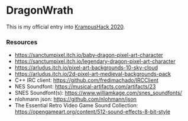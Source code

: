 # DragonWrath

This is my official entry into [KrampusHack 2020](https://tins.amarillion.org/krampu20).


### Resources

* https://sanctumpixel.itch.io/baby-dragon-pixel-art-character
* https://sanctumpixel.itch.io/legendary-dragon-pixel-art-character
* https://arludus.itch.io/pixel-art-backgrounds-10-sky-cloud
* https://arludus.itch.io/2d-pixel-art-medieval-backgrounds-pack
* C++ IRC client: https://github.com/fredimachado/IRCClient
* NES Soundfont: https://musical-artifacts.com/artifacts/23
* SNES Soundfont(s): https://www.williamkage.com/snes_soundfonts/
* nlohmann json: https://github.com/nlohmann/json
* The Essential Retro Video Game Sound Collection: https://opengameart.org/content/512-sound-effects-8-bit-style

